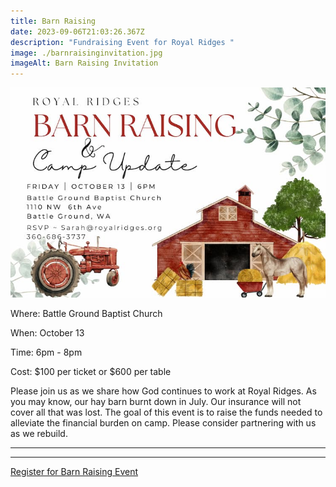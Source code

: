```yaml
---
title: Barn Raising
date: 2023-09-06T21:03:26.367Z
description: "Fundraising Event for Royal Ridges "
image: ./barnraisinginvitation.jpg
imageAlt: Barn Raising Invitation
---
```



![Barn Rising](barnraisinginvitation.jpg "Barn Rising - Royal Ridges Fundraiser")

<div className="text-center">
    <p className="my-2"><span className="font-semibold">Where:&nbsp;</span>Battle Ground Baptist Church</p>
    <p className="mb-2"><span className="font-semibold">When:&nbsp;</span>October 13 </p>
    <p className="mb-2"><span className="font-semibold">Time:&nbsp;</span>6pm - 8pm</p>
    <p className="mb-2"><span className="font-semibold">Cost:&nbsp;</span>$100 per ticket or $600 per table</p>
</div>

<p className="my-4"> Please join us as we share how God continues
to work at Royal Ridges. As you may know, our hay barn burnt down in July. Our insurance will not cover all that was lost. The goal of this event is to raise the funds needed to alleviate the financial burden 
on camp. Please consider partnering with us as we rebuild. </p>

<hr />

<hr />

<div className='text-center mt-4'>
    <a 
        href='https://www.ultracamp.com/info/upcomingSessions.aspx?idCamp=1145&campCode=151'
        className='text-green-200 hover:text-indigo-400 hover:underline font-cursive text-2xl'
        target='_blank' 
        rel='noopener noreferrer'
    >Register for Barn Raising Event</a>
</div>